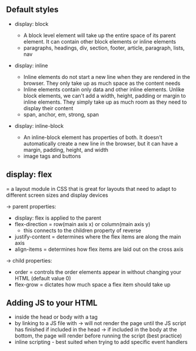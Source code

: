 ## Default styles

* display: block
  - A block level element will take up the entire space of its parent element. It can contain other block elements or inline elements
  - paragraphs, headings, div, section, footer, article, paragraph, lists, nav

* display: inline
  - Inline elements do not start a new line when they are rendered in the browser. They only take up as much space as the content needs
  - Inline elements contain only data and other inline elements. Unlike block elements, we can't add a width, height, padding or margin to inline elements. They simply take up as much room as they need to display their content
  - span, anchor, em, strong, span

* display: inline-block
  - An inline-block element has properties of both. It doesn't automatically create a new line in the browser, but it can have a margin, padding, height, and width
  - image tags and buttons

## display: flex
= a layout module in CSS that is great for layouts that need to adapt to different screen sizes and display devices

-> parent properties:
  - display: flex is applied to the parent
  - flex-direction = row(main axis x) or column(main axis y)
    - this connects to the children property of reverse
  - justify-content = determines where the flex items are along the main axis
  - align-items = determines how flex items are laid out on the cross axis

-> child properties:
  - order = controls the order elements appear in without changing your HTML (default value 0)
  - flex-grow = dictates how much space a flex item should take up

## Adding JS to your HTML

- inside the head or body with a <script></script> tag
- by linking to a JS file with <script src="filename.js"></script>
  -> will not render the page until the JS script has finished if included in the head
  -> if included in the body at the bottom, the page will render before running the script (best practice)
- inline scripting - best suited when trying to add specific event handlers
